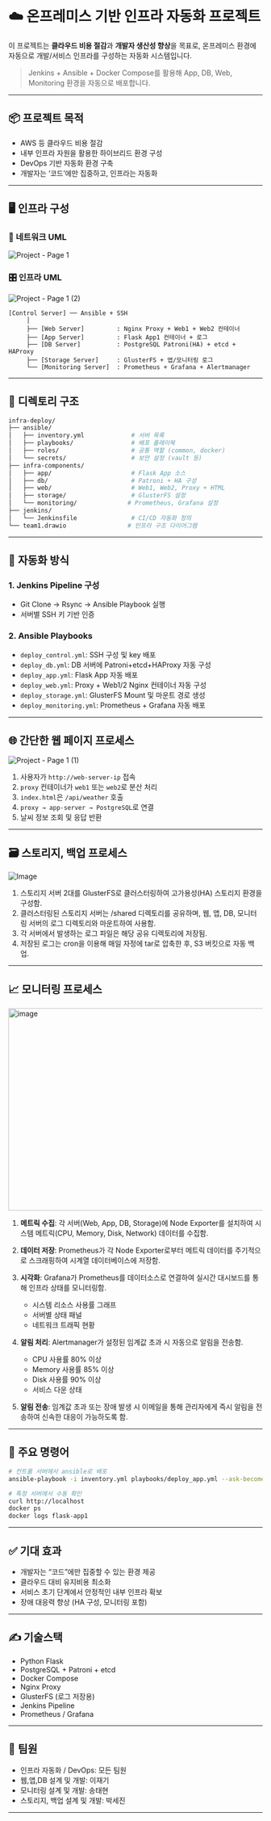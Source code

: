 # ☁️ 온프레미스 기반 인프라 자동화 프로젝트

이 프로젝트는 **클라우드 비용 절감**과 **개발자 생산성 향상**을 목표로, 온프레미스 환경에 자동으로 개발/서비스 인프라를 구성하는 자동화 시스템입니다.

> Jenkins + Ansible + Docker Compose를 활용해 App, DB, Web, Monitoring 환경을 자동으로 배포합니다.

---

## 📦 프로젝트 목적

- AWS 등 클라우드 비용 절감
- 내부 인프라 자원을 활용한 하이브리드 환경 구성
- DevOps 기반 자동화 환경 구축
- 개발자는 ‘코드’에만 집중하고, 인프라는 자동화

---

## 🖥️ 인프라 구성

### 🛜 네트워크 UML
![Project - Page 1](https://github.com/user-attachments/assets/f0425267-ac7b-4d77-be94-a6df4554520d)

### 🎛️ 인프라 UML
![Project - Page 1 (2)](https://github.com/user-attachments/assets/d4e9d6f8-c88b-4323-b1be-93cbd9579514)

```
[Control Server] ── Ansible + SSH
     │
     ├── [Web Server]         : Nginx Proxy + Web1 + Web2 컨테이너
     ├── [App Server]         : Flask App1 컨테이너 + 로그
     ├── [DB Server]          : PostgreSQL Patroni(HA) + etcd + HAProxy
     ├── [Storage Server]     : GlusterFS + 앱/모니터링 로그
     └── [Monitoring Server]  : Prometheus + Grafana + Alertmanager
```

---

## 📁 디렉토리 구조

```bash
infra-deploy/
├── ansible/
│   ├── inventory.yml             # 서버 목록
│   ├── playbooks/                # 배포 플레이북
│   ├── roles/                    # 공통 역할 (common, docker)
│   └── secrets/                  # 보안 설정 (vault 등)
├── infra-components/
│   ├── app/                      # Flask App 소스
│   ├── db/                       # Patroni + HA 구성
│   ├── web/                      # Web1, Web2, Proxy + HTML
│   ├── storage/                  # GlusterFS 설정
│   └── monitoring/              # Prometheus, Grafana 설정
├── jenkins/
│   └── Jenkinsfile               # CI/CD 자동화 정의
└── team1.drawio                 # 인프라 구조 다이어그램
```

---

## 🚀 자동화 방식

### 1. Jenkins Pipeline 구성
- Git Clone → Rsync → Ansible Playbook 실행
- 서버별 SSH 키 기반 인증

### 2. Ansible Playbooks
- `deploy_control.yml`: SSH 구성 및 key 배포
- `deploy_db.yml`: DB 서버에 Patroni+etcd+HAProxy 자동 구성
- `deploy_app.yml`: Flask App 자동 배포
- `deploy_web.yml`: Proxy + Web1/2 Nginx 컨테이너 자동 구성
- `deploy_storage.yml`: GlusterFS Mount 및 마운트 경로 생성
- `deploy_monitoring.yml`: Prometheus + Grafana 자동 배포

---

## 🌐 간단한 웹 페이지 프로세스
![Project - Page 1 (1)](https://github.com/user-attachments/assets/21760762-759f-44de-a747-06571e8e2a52)

1. 사용자가 `http://web-server-ip` 접속
2. `proxy` 컨테이너가 `web1` 또는 `web2`로 분산 처리
3. `index.html`은 `/api/weather` 호출
4. `proxy → app-server → PostgreSQL`로 연결
5. 날씨 정보 조회 및 응답 반환

---

## 🗃️ 스토리지, 백업 프로세스

![Image](https://github.com/user-attachments/assets/840fbb5a-07b8-4227-b0db-b9cae2c73b29)

1. 스토리지 서버 2대를 GlusterFS로 클러스터링하여 고가용성(HA) 스토리지 환경을 구성함.
2. 클러스터링된 스토리지 서버는 /shared 디렉토리를 공유하며, 웹, 앱, DB, 모니터링 서버의 로그 디렉토리와 마운트하여 사용함.
3. 각 서버에서 발생하는 로그 파일은 해당 공유 디렉토리에 저장됨.
4. 저장된 로그는 cron을 이용해 매일 자정에 tar로 압축한 후, S3 버킷으로 자동 백업.
---

## 📈 모니터링 프로세스
<img width="771" height="401" alt="image" src="https://github.com/user-attachments/assets/38cf3e2a-63e1-461c-844f-7814d7b5f344" />

1. **메트릭 수집**: 각 서버(Web, App, DB, Storage)에 Node Exporter를 설치하여 시스템 메트릭(CPU, Memory, Disk, Network) 데이터를 수집함.

2. **데이터 저장**: Prometheus가 각 Node Exporter로부터 메트릭 데이터를 주기적으로 스크래핑하여 시계열 데이터베이스에 저장함.

3. **시각화**: Grafana가 Prometheus를 데이터소스로 연결하여 실시간 대시보드를 통해 인프라 상태를 모니터링함.
   - 시스템 리소스 사용률 그래프
   - 서버별 상태 패널
   - 네트워크 트래픽 현황

4. **알림 처리**: Alertmanager가 설정된 임계값 초과 시 자동으로 알림을 전송함.
   - CPU 사용률 80% 이상
   - Memory 사용률 85% 이상
   - Disk 사용률 90% 이상
   - 서비스 다운 상태

5. **알림 전송**: 임계값 초과 또는 장애 발생 시 이메일을 통해 관리자에게 즉시 알림을 전송하여 신속한 대응이 가능하도록 함.

---

## 🧪 주요 명령어

```bash
# 컨트롤 서버에서 ansible로 배포
ansible-playbook -i inventory.yml playbooks/deploy_app.yml --ask-become-pass

# 특정 서버에서 수동 확인
curl http://localhost
docker ps
docker logs flask-app1
```

---

## ✅ 기대 효과

- 개발자는 “코드”에만 집중할 수 있는 환경 제공
- 클라우드 대비 유지비용 최소화
- 서비스 초기 단계에서 안정적인 내부 인프라 확보
- 장애 대응력 향상 (HA 구성, 모니터링 포함)

---

## ✍️ 기술스택

- Python Flask
- PostgreSQL + Patroni + etcd
- Docker Compose
- Nginx Proxy
- GlusterFS (로그 저장용)
- Jenkins Pipeline
- Prometheus / Grafana

---

## 🤝 팀원

- 인프라 자동화 / DevOps: 모든 팀원
- 웹,앱,DB 설계 및 개발: 이재기
- 모니터링 설계 및 개발: 송태현
- 스토리지, 백업 설계 및 개발: 박세진

---

